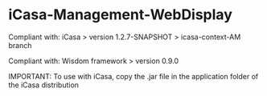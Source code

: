 # iCasa-Management-WebDisplay
Compliant with: iCasa > version 1.2.7-SNAPSHOT > icasa-context-AM branch

Compliant with: Wisdom framework > version 0.9.0

IMPORTANT: To use with iCasa, copy the .jar file in the application folder of the iCasa distribution
